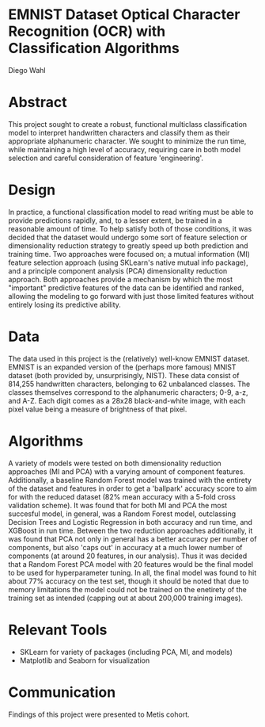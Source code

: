 # EMNIST Dataset Optical Character Recognition (OCR) with Classification Algorithms
Diego Wahl

# Abstract
This project sought to create a robust, functional multiclass classification model to interpret handwritten characters and classify them as their appropriate alphanumeric character. We sought to minimize the run time, while maintaining a high level of accuracy, requiring care in both model selection and careful consideration of feature 'engineering'.

# Design
In practice, a functional classification model to read writing must be able to provide predictions rapidly, and, to a lesser extent, be trained in a reasonable amount of time. To help satisfy both of those conditions, it was decided that the dataset would undergo some sort of feature selection or dimensionality reduction strategy to greatly speed up both prediction and training time. Two approaches were focused on; a mutual information (MI) feature selection approach (using SKLearn's native mutual info package), and a principle component analysis (PCA) dimensionality reduction approach. Both approaches provide a mechanism by which the most "important" predictive features of the data can be identified and ranked, allowing the modeling to go forward with just those limited features without entirely losing its predictive ability.

# Data
The data used in this project is the (relatively) well-know EMNIST dataset. EMNIST is an expanded version of the (perhaps more famous) MNIST dataset (both provided by, unsurprisingly, NIST). These data consist of 814,255 handwritten characters, belonging to 62 unbalanced classes. The classes themselves correspond to the alphanumeric characters; 0-9, a-z, and A-Z. Each digit comes as a 28x28 black-and-white image, with each pixel value being a measure of brightness of that pixel. 

# Algorithms
A variety of models were tested on both dimensionality reduction approaches (MI and PCA) with a varying amount of component features. Additionally, a baseline Random Forest model was trained with the entirety of the dataset and features in order to get a 'ballpark' accuracy score to aim for with the reduced dataset (82% mean accuracy with a 5-fold cross validation scheme). It was found that for both MI and PCA the most succesful model, in general, was a Random Forest model, outclassing Decision Trees and Logistic Regression in both accuracy and run time, and XGBoost in run time. Between the two reduction approaches additionally, it was found that PCA not only in general has a better accuracy per number of components, but also 'caps out' in accuracy at a much lower number of components (at around 20 features, in our analysis). Thus it was decided that a Random Forest PCA model with 20 features would be the final model to be used for hyperparameter tuning. In all, the final model was found to hit about 77% accuracy on the test set, though it should be noted that due to memory limitations the model could not be trained on the enetirety of the training set as intended (capping out at about 200,000 training images). 

# Relevant Tools
* SKLearn for variety of packages (including PCA, MI, and models)
* Matplotlib and Seaborn for visualization

# Communication
Findings of this project were presented to Metis cohort. 